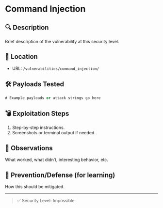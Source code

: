 # Command Injection

## 🔍 Description
Brief description of the vulnerability at this security level.

## 🧭 Location
- URL: `/vulnerabilities/command_injection/`

## 🛠️ Payloads Tested

```sql
# Example payloads or attack strings go here
```

## 💣 Exploitation Steps
1. Step-by-step instructions.
2. Screenshots or terminal output if needed.

## 🧪 Observations
What worked, what didn’t, interesting behavior, etc.

## 🔐 Prevention/Defense (for learning)
How this should be mitigated.

---

> ✅ Security Level: Impossible
